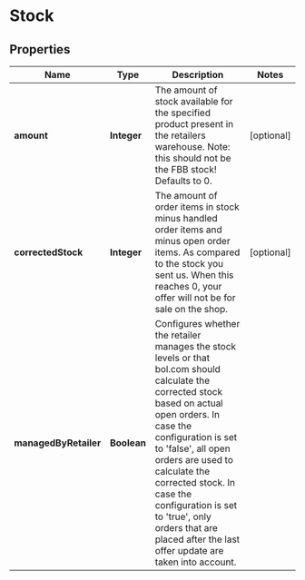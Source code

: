 # Stock

## Properties

 Name                  | Type        | Description                                                                                                                                                                                                                                                                                                                                                                                    | Notes      
-----------------------|-------------|------------------------------------------------------------------------------------------------------------------------------------------------------------------------------------------------------------------------------------------------------------------------------------------------------------------------------------------------------------------------------------------------|------------
 **amount**            | **Integer** | The amount of stock available for the specified product present in the retailers warehouse. Note: this should not be the FBB stock! Defaults to 0.                                                                                                                                                                                                                                             | [optional] 
 **correctedStock**    | **Integer** | The amount of order items in stock minus handled order items and minus open order items. As compared to the stock you sent us. When this reaches 0, your offer will not be for sale on the shop.                                                                                                                                                                                               | [optional] 
 **managedByRetailer** | **Boolean** | Configures whether the retailer manages the stock levels or that bol.com should calculate the corrected stock based on actual open orders. In case the configuration is set to &#39;false&#39;, all open orders are used to calculate the corrected stock. In case the configuration is set to &#39;true&#39;, only orders that are placed after the last offer update are taken into account. | 



